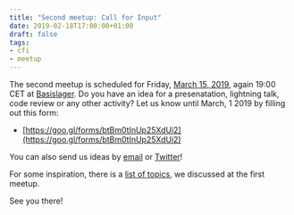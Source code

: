 ```yaml
---
title: "Second meetup: Call for Input"
date: 2019-02-18T17:00:00+01:00
draft: false
tags:
- cfi
- meetup
---
```


The second meetup is scheduled for Friday, [March 15,
2019](https://www.meetup.com/Leipzig-Golang-and-Cloud/events/259045114/), again
19:00 CET at [Basislager](https://www.basislager.co/). Do you have an idea for
a presenatation, lightning talk, code review or any other activity? Let us know
until March, 1 2019 by filling out this form:

* [https://goo.gl/forms/btBm0tInUp25XdUi2](https://goo.gl/forms/btBm0tInUp25XdUi2)

You can also send us ideas by [email](mailto:martin.czygan@gmail.com) or
[Twitter](https://twitter.com/golang_leipzig)!

For some inspiration, there is a [list of
topics](https://golangleipzig.space/posts/meetup-launched/), we discussed at
the first meetup.

See you there!


